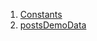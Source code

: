 

1. [Constants](file-___home_harshil_Desktop_open-source_palisadoes_talawa_lib_demo_server_data_post_demo_data/#constants)
2. [postsDemoData](file-___home_harshil_Desktop_open-source_palisadoes_talawa_lib_demo_server_data_post_demo_data/postsDemoData-constant.html)

